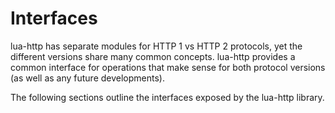 # Interfaces

lua-http has separate modules for HTTP 1 vs HTTP 2 protocols, yet the different versions share many common concepts. lua-http provides a common interface for operations that make sense for both protocol versions (as well as any future developments).

The following sections outline the interfaces exposed by the lua-http library.
